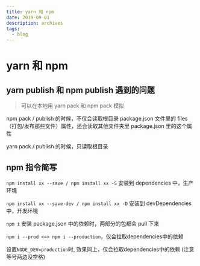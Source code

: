 ```yaml
---
title: yarn 和 npm
date: 2019-09-01
description: archives
tags: 
  - blog
---
```


# yarn 和 npm

## yarn publish 和 npm publish 遇到的问题

> 可以在本地用 yarn pack 和 npm pack 模拟

npm pack / publish 的时候，不仅会读取根目录 package.json 文件里的 files （打包/发布那些文件）属性，还会读取其他文件夹里 package.json 里的这个属性

yarn pack / publish 的时候，只读取根目录

## npm 指令简写

`npm install xx --save / npm install xx -S` 安装到 dependencies 中，生产环境

`npm install xx --save-dev / npm install xx -D` 安装到 devDependencies 中，开发环境

`npm i` 安装 package.json 中的依赖时，两部分的包都会 pull 下来

`npm i --prod <=> npm i --production`，仅会拉取dependencies中的依赖

 设置`NODE_DEV=production`时, 效果同上，仅会拉取dependencies中的依赖 (注意等号两边没空格)
